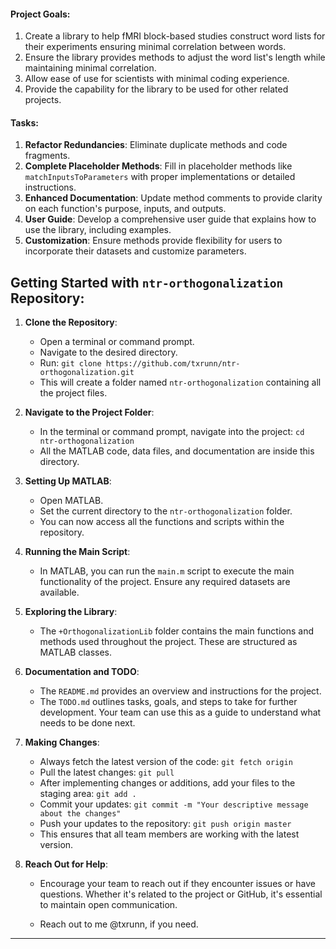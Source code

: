 
#### Project Goals:
1. Create a library to help fMRI block-based studies construct word lists for their experiments ensuring minimal correlation between words.
2. Ensure the library provides methods to adjust the word list's length while maintaining minimal correlation.
3. Allow ease of use for scientists with minimal coding experience.
4. Provide the capability for the library to be used for other related projects.

#### Tasks:
1. **Refactor Redundancies**: Eliminate duplicate methods and code fragments.
2. **Complete Placeholder Methods**: Fill in placeholder methods like `matchInputsToParameters` with proper implementations or detailed instructions.
3. **Enhanced Documentation**: Update method comments to provide clarity on each function's purpose, inputs, and outputs.
4. **User Guide**: Develop a comprehensive user guide that explains how to use the library, including examples.
5. **Customization**: Ensure methods provide flexibility for users to incorporate their datasets and customize parameters.

## Getting Started with `ntr-orthogonalization` Repository:

1. **Clone the Repository**:
   - Open a terminal or command prompt.
   - Navigate to the desired directory.
   - Run: `git clone https://github.com/txrunn/ntr-orthogonalization.git`
   - This will create a folder named `ntr-orthogonalization` containing all the project files.

2. **Navigate to the Project Folder**:
   - In the terminal or command prompt, navigate into the project: `cd ntr-orthogonalization`
   - All the MATLAB code, data files, and documentation are inside this directory.

3. **Setting Up MATLAB**:
   - Open MATLAB.
   - Set the current directory to the `ntr-orthogonalization` folder.
   - You can now access all the functions and scripts within the repository.

4. **Running the Main Script**:
   - In MATLAB, you can run the `main.m` script to execute the main functionality of the project. Ensure any required datasets are available.

5. **Exploring the Library**:
   - The `+OrthogonalizationLib` folder contains the main functions and methods used throughout the project. These are structured as MATLAB classes.

6. **Documentation and TODO**:
   - The `README.md` provides an overview and instructions for the project.
   - The `TODO.md` outlines tasks, goals, and steps to take for further development. Your team can use this as a guide to understand what needs to be done next.

7. **Making Changes**:
   - Always fetch the latest version of the code: `git fetch origin`
   - Pull the latest changes: `git pull`
   - After implementing changes or additions, add your files to the staging area: `git add .`
   - Commit your updates: `git commit -m "Your descriptive message about the changes"`
   - Push your updates to the repository: `git push origin master`
   - This ensures that all team members are working with the latest version.

8. **Reach Out for Help**:
   - Encourage your team to reach out if they encounter issues or have questions. Whether it's related to the project or GitHub, it's essential to maintain open communication.

   - Reach out to me @txrunn, if you need.

---